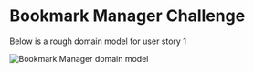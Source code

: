 # Bookmark Manager Challenge
Below is a rough domain model for user story 1

![Bookmark Manager domain model](./public/images/domainmodel.png)